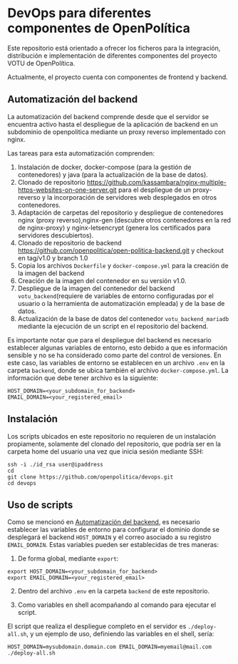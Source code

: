 # DevOps para diferentes componentes de OpenPolítica

Este repositorio está orientado a ofrecer los ficheros para la integración,
distribución e implementación de diferentes componentes del proyecto VOTU de
OpenPolítica.

Actualmente, el proyecto cuenta con componentes de frontend y backend.

## Automatización del backend

La automatización del backend comprende desde que el servidor se encuentra
activo hasta el despliegue de la aplicación de backend en un subdominio de
openpolitica mediante un proxy reverso implementado con nginx.

Las tareas para esta automatización comprenden:
1. Instalación de docker, docker-compose (para la gestión de contenedores) y
	 java (para la actualización de la base de datos).
2. Clonado de repositorio https://github.com/kassambara/nginx-multiple-https-websites-on-one-server.git para el despliegue de un proxy-reverso y la incorporación de servidores web desplegados en otros contenedores.
3. Adaptación de carpetas del repositorio y despliegue de contenedores nginx
	 (proxy reverso),nginx-gen (descubre otros contenedores en la red de
	 nginx-proxy) y nginx-letsencrypt (genera los certificados para servidores
	 descubiertos).
4. Clonado de repositorio de backend
	 https://github.com/openpolitica/open-politica-backend.git y checkout en
	 tag/v1.0 y branch 1.0
5. Copia los archivos  `Dockerfile` y `docker-compose.yml` para la creación
	 de la imagen del backend 
6. Creación de la imagen del contenedor en su versión v1.0.
7. Despliegue de la imagen del contenedor  del backend `votu_backend`(requiere de variables de entorno configuradas por
	 el usuario o la herramienta de automatización empleada) y de la base de
	 datos.
8. Actualización de la base de datos del contenedor `votu_backend_mariadb`
	 mediante la ejecución de un script en el repositorio del backend.

Es importante notar que para el despliegue del backend es necesario establecer
algunas variables de entorno, esto debido a que es información sensible y no se
ha considerado como parte del control de versiones. En
este caso, las variables de entorno se establecen en un archivo `.env` en la carpeta `backend`, donde se ubica también el archivo
`docker-compose.yml`. La información que debe tener archivo es la siguiente:
```
HOST_DOMAIN=<your_subdomain_for_backend>
EMAIL_DOMAIN=<your_registered_email>
```

## Instalación
Los scripts ubicados en este repositorio no requieren de un instalación
propiamente, solamente del clonado del repositorio, que podría ser en la
carpeta home del usuario una vez que inicia sesión mediante SSH:
```
ssh -i ./id_rsa user@ipaddress
cd
git clone https://github.com/openpolitica/devops.git
cd devops
```

## Uso de scripts
Como se mencionó en [Automatización del backend](#automatización-del-backend), es
necesario establecer las variables de entorno para configurar el dominio donde
se desplegará el backend `HOST_DOMAIN` y el correo asociado a su registro `EMAIL_DOMAIN`. Estas variables pueden ser
establecidas de tres maneras:

1. De forma global, mediante `export`:
```
export HOST_DOMAIN=<your_subdomain_for_backend>
export EMAIL_DOMAIN=<your_registered_email>
```
2. Dentro del archivo `.env` en la carpeta `backend` de este repositorio.

3. Como variables en shell acompañando al comando para ejecutar el script.

El script que realiza el despliegue completo en el servidor es `./deploy-all.sh`, y un ejemplo de uso, definiendo las variables en el shell, sería:
```
HOST_DOMAIN=mysubdomain.domain.com EMAIL_DOMAIN=myemail@mail.com ./deploy-all.sh
```
